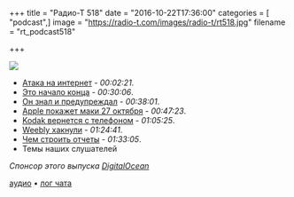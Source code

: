 +++
title = "Радио-Т 518"
date = "2016-10-22T17:36:00"
categories = [ "podcast",]
image = "https://radio-t.com/images/radio-t/rt518.jpg"
filename = "rt_podcast518"

+++

![](https://radio-t.com/images/radio-t/rt518.jpg)

- [Атака на интернет](https://www.wired.com/2016/10/internet-outage-ddos-dns-dyn/) - *00:02:21*.
- [Это начало конца](http://gizmodo.com/todays-brutal-ddos-attack-is-the-beginning-of-a-bleak-f-1788071976?utm_campaign=socialflow_gizmodo_twitter) - *00:30:06*.
- [Он знал и предупреждал](https://www.schneier.com/blog/archives/2016/09/someone_is_lear.html) - *00:38:01*.
- [Apple покажет маки 27 октября](https://9to5mac.com/2016/10/19/apple-october-event-official/) - *00:47:23*.
- [Kodak вернется с телефоном](https://www.cnet.com/products/kodak-ektra/preview/) - *01:05:25*.
- [Weebly хакнули](https://techcrunch.com/2016/10/20/weebly-hacked-43-million-credentials-stolen/) - *01:24:41*.
- [Чем строить отчеты](https://github.com/arachnys/athenapdf) - *01:33:05*.
- Темы наших слушателей

_Спонсор этого выпуска [DigitalOcean](https://do.co/radiot)_

[аудио](https://cdn.radio-t.com/rt_podcast518.mp3) • [лог чата](http://chat.radio-t.com/logs/radio-t-518.html)
<audio src="https://cdn.radio-t.com/rt_podcast518.mp3" preload="none"></audio>
